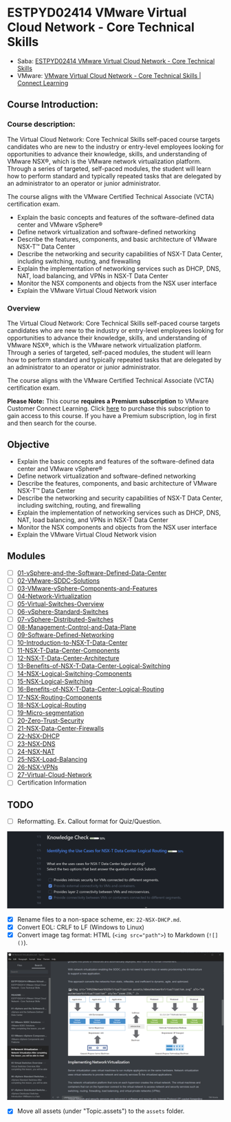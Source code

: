 # ESTPYD02414 VMware Virtual Cloud Network - Core Technical Skills

- Saba: [ESTPYD02414 VMware Virtual Cloud Network - Core Technical Skills](https://dell.sabacloud.com/Saba/Web_spf/PRODTNT091/app/shared;spf-url=common%2Fledetail%2Fcours000000000456128%3FfromAutoSuggest%3Dtrue)
- VMware: [VMware Virtual Cloud Network - Core Technical Skills | Connect Learning](https://learning.customerconnect.vmware.com/oltpublish/site/program.do?dispatch=showCourseSession&id=9fce082b-fcc8-11ea-9f48-0cc47adeb5f8&ssosign=true)

## Course Introduction:

### Course description:

The Virtual Cloud Network: Core Technical Skills self-paced course targets candidates who are new to the industry or entry-level employees looking for opportunities to advance their knowledge, skills, and understanding of VMware NSX®, which is the VMware network virtualization platform. Through a series of targeted, self-paced modules, the student will learn how to perform standard and typically repeated tasks that are delegated by an administrator to an operator or junior administrator.

The course aligns with the VMware Certified Technical Associate (VCTA) certification exam.

- Explain the basic concepts and features of the software-defined data center and VMware vSphere®
- Define network virtualization and software-defined networking
- Describe the features, components, and basic architecture of VMware NSX-T™ Data Center
- Describe the networking and security capabilities of NSX-T Data Center, including switching, routing, and firewalling
- Explain the implementation of networking services such as DHCP, DNS, NAT, load balancing, and VPNs in NSX-T Data Center
- Monitor the NSX components and objects from the NSX user interface
- Explain the VMware Virtual Cloud Network vision

### Overview

The Virtual Cloud Network: Core Technical Skills self-paced course targets candidates who are new to the industry or entry-level employees looking for opportunities to advance their knowledge, skills, and understanding of VMware NSX®, which is the VMware network virtualization platform. Through a series of targeted, self-paced modules, the student will learn how to perform standard and typically repeated tasks that are delegated by an administrator to an operator or junior administrator.

The course aligns with the VMware Certified Technical Associate (VCTA) certification exam.

**Please Note:** This course **requires a Premium subscription** to VMware Customer Connect Learning. Click [here](https://mylearn.vmware.com/mgrReg/courses.cfm?ui=www_edu&a=one&id_subject=82786) to purchase this subscription to gain access to this course. If you have a Premium subscription, log in first and then search for the course.

## Objective

- Explain the basic concepts and features of the software-defined data center and VMware vSphere®
- Define network virtualization and software-defined networking
- Describe the features, components, and basic architecture of VMware NSX-T™ Data Center
- Describe the networking and security capabilities of NSX-T Data Center, including switching, routing, and firewalling
- Explain the implementation of networking services such as DHCP, DNS, NAT, load balancing, and VPNs in NSX-T Data Center
- Monitor the NSX components and objects from the NSX user interface
- Explain the VMware Virtual Cloud Network vision

## Modules

- [ ] [01-vSphere-and-the-Software-Defined-Data-Center](01-vSphere-and-the-Software-Defined-Data-Center.md)
- [ ] [02-VMware-SDDC-Solutions](02-VMware-SDDC-Solutions.md)
- [ ] [03-VMware-vSphere-Components-and-Features](03-VMware-vSphere-Components-and-Features.md)
- [ ] [04-Network-Virtualization](04-Network-Virtualization.md)
- [ ] [05-Virtual-Switches-Overview](05-Virtual-Switches-Overview.md)
- [ ] [06-vSphere-Standard-Switches](06-vSphere-Standard-Switches.md)
- [ ] [07-vSphere-Distributed-Switches](07-vSphere-Distributed-Switches.md)
- [ ] [08-Management-Control-and-Data-Plane](08-Management-Control-and-Data-Plane.md)
- [ ] [09-Software-Defined-Networking](09-Software-Defined-Networking.md)
- [ ] [10-Introduction-to-NSX-T-Data-Center](10-Introduction-to-NSX-T-Data-Center.md)
- [ ] [11-NSX-T-Data-Center-Components](11-NSX-T-Data-Center-Components.md)
- [ ] [12-NSX-T-Data-Center-Architecture](12-NSX-T-Data-Center-Architecture.md)
- [ ] [13-Benefits-of-NSX-T-Data-Center-Logical-Switching](13-Benefits-of-NSX-T-Data-Center-Logical-Switching.md)
- [ ] [14-NSX-Logical-Switching-Components](14-NSX-Logical-Switching-Components.md)
- [ ] [15-NSX-Logical-Switching](15-NSX-Logical-Switching.md)
- [ ] [16-Benefits-of-NSX-T-Data-Center-Logical-Routing](16-Benefits-of-NSX-T-Data-Center-Logical-Routing.md)
- [ ] [17-NSX-Routing-Components](17-NSX-Routing-Components.md)
- [ ] [18-NSX-Logical-Routing](18-NSX-Logical-Routing.md)
- [ ] [19-Micro-segmentation](19-Micro-segmentation.md)
- [ ] [20-Zero-Trust-Security](20-Zero-Trust-Security.md)
- [ ] [21-NSX-Data-Center-Firewalls](21-NSX-Data-Center-Firewalls.md)
- [ ] [22-NSX-DHCP](22-NSX-DHCP.md)
- [ ] [23-NSX-DNS](23-NSX-DNS.md)
- [ ] [24-NSX-NAT](24-NSX-NAT.md)
- [ ] [25-NSX-Load-Balancing](25-NSX-Load-Balancing.md)
- [ ] [26-NSX-VPNs](26-NSX-VPNs.md)
- [ ] [27-Virtual-Cloud-Network](27-Virtual-Cloud-Network.md)
- [ ] Certification Information

## TODO

- [ ] Reformatting. Ex. Callout format for Quiz/Question.

![Callout format for Quiz/Question.](assets/2025-04-02_10-45-34.gif)

- [x] Rename files to a non-space scheme, ex: `22-NSX-DHCP.md`.
- [x] Convert EOL: CRLF to LF (Windows to Linux)
- [x] Convert image tag format: HTML (`<img src="path">`) to Markdown (`![]()`).

![CRLF to LF](assets/2025-04-02_10-30-56.gif)

- [x] Move all assets (under "Topic.assets") to the `assets` folder.
